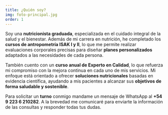 ```yaml
---
title: ¿Quién soy?
img: foto-principal.jpg
order: 1
---
```


Soy una **nutricionista graduada**, especializada en el cuidado integral de la salud y el bienestar. Además de mi carrera en nutrición, he completado los **cursos de antropometría ISAK I y II**, lo que me permite realizar evaluaciones corporales precisas para diseñar **planes personalizados** adaptados a las necesidades de cada persona.

También cuento con un **curso anual de Experto en Calidad**, lo que refuerza mi compromiso con la mejora continua en cada uno de mis servicios. Mi enfoque está orientado a ofrecer **soluciones nutricionales** basadas en evidencia científica, ayudando a mis pacientes a alcanzar sus **objetivos de forma saludable y sostenible**.

Para solicitar un **turno** conmigo mandame un mensaje de WhatsApp al **+54 9 223 6 210282**. A la brevedad me comunicaré para enviarte la información de las consultas y responder todas tus dudas.